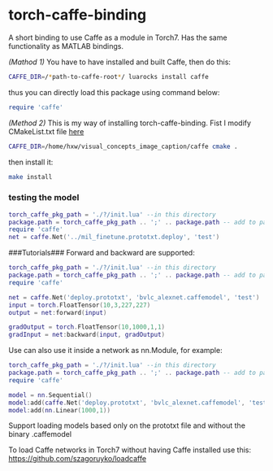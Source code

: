 torch-caffe-binding
===================

A short binding to use Caffe as a module in Torch7. Has the same functionality as MATLAB bindings.

*(Mathod 1)* You have to have installed and built Caffe, then do this:

```bash
CAFFE_DIR=/*path-to-caffe-root*/ luarocks install caffe
```
thus you can directly load this package using command below:
```lua
require 'caffe'
```

*(Method 2)* This is my way of installing torch-caffe-binding.
Fist I modify CMakeList.txt file [here](https://github.com/eriche2016/torch-caffe-binding/blob/master/CMakeLists.txt#L44-L50)
```bash
CAFFE_DIR=/home/hxw/visual_concepts_image_caption/caffe cmake .
```
then install it:
```bash 
make install 
```
### testing the model ####
```lua
torch_caffe_pkg_path = './?/init.lua' --in this directory 
package.path = torch_caffe_pkg_path .. ';' .. package.path -- add to package search variable
require 'caffe'
net = caffe.Net('../mil_finetune.prototxt.deploy', 'test')
```
###Tutorials###
Forward and backward are supported:

```lua
torch_caffe_pkg_path = './?/init.lua' --in this directory 
package.path = torch_caffe_pkg_path .. ';' .. package.path -- add to package search variable
require 'caffe'

net = caffe.Net('deploy.prototxt', 'bvlc_alexnet.caffemodel', 'test')
input = torch.FloatTensor(10,3,227,227)
output = net:forward(input)

gradOutput = torch.FloatTensor(10,1000,1,1)
gradInput = net:backward(input, gradOutput)
```

Use can also use it inside a network as nn.Module, for example:

```lua
torch_caffe_pkg_path = './?/init.lua' --in this directory 
package.path = torch_caffe_pkg_path .. ';' .. package.path -- add to package search variable
require 'caffe'

model = nn.Sequential()
model:add(caffe.Net('deploy.prototxt', 'bvlc_alexnet.caffemodel', 'test'))
model:add(nn.Linear(1000,1))
```
Support loading models based only on the prototxt file and without the binary .caffemodel

To load Caffe networks in Torch7 without having Caffe installed use this:
https://github.com/szagoruyko/loadcaffe
